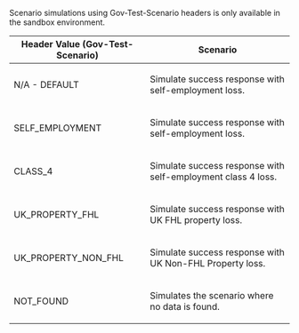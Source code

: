 <p>Scenario simulations using Gov-Test-Scenario headers is only available in the sandbox environment.</p>
<table>
    <thead>
        <tr>
            <th>Header Value (Gov-Test-Scenario)</th>
            <th>Scenario</th>
        </tr>
    </thead>
    <tbody>
        <tr>
            <td><p>N/A - DEFAULT</p></td>
            <td><p>Simulate success response with self-employment loss.</p></td>
        </tr>
        <tr>
            <td><p>SELF_EMPLOYMENT</p></td>
            <td><p>Simulate success response with self-employment loss.</p></td>
        </tr>
        <tr>
            <td><p>CLASS_4</p></td>
            <td><p>Simulate success response with self-employment class 4 loss.</p></td>
        </tr>
        <tr>
            <td><p>UK_PROPERTY_FHL</p></td>
            <td><p>Simulate success response with UK FHL property loss.</p></td>
        </tr>
        <tr>
            <td><p>UK_PROPERTY_NON_FHL</p></td>
            <td><p>Simulate success response with UK Non-FHL Property loss.</p></td>
        </tr>
        <tr>
           <td><p>NOT_FOUND</p></td>
           <td><p>Simulates the scenario where no data is found.</p></td>
        </tr>
    </tbody>
</table>
